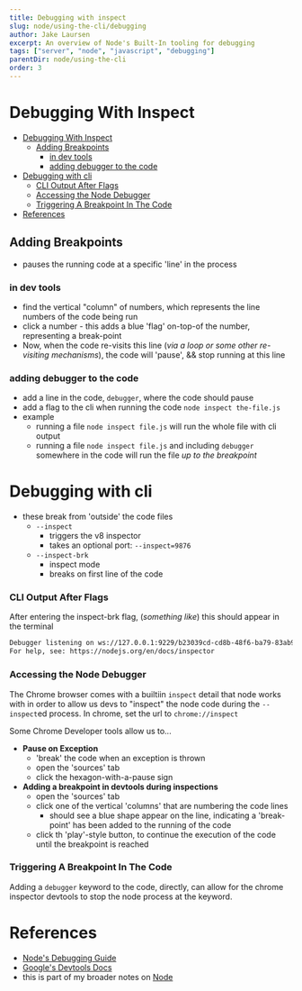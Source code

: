 ```yaml
---
title: Debugging with inspect
slug: node/using-the-cli/debugging
author: Jake Laursen
excerpt: An overview of Node's Built-In tooling for debugging
tags: ["server", "node", "javascript", "debugging"]
parentDir: node/using-the-cli
order: 3
---
```


# Debugging With Inspect
- [Debugging With Inspect](#debugging-with-inspect)
  - [Adding Breakpoints](#adding-breakpoints)
    - [in dev tools](#in-dev-tools)
    - [adding debugger to the code](#adding-debugger-to-the-code)
- [Debugging with cli](#debugging-with-cli)
    - [CLI Output After Flags](#cli-output-after-flags)
    - [Accessing the Node Debugger](#accessing-the-node-debugger)
    - [Triggering A Breakpoint In The Code](#triggering-a-breakpoint-in-the-code)
- [References](#references)
## Adding Breakpoints
- pauses the running code at a specific 'line' in the process

### in dev tools
- find the vertical "column" of numbers, which represents the line numbers of the code being run
- click a number - this adds a blue 'flag' on-top-of the number, representing a break-point
- Now, when the code re-visits this line (_via a loop or some other re-visiting mechanisms_), the code will 'pause', && stop running at this line

### adding debugger to the code
- add a line in the code, `debugger`, where the code should pause
- add a flag to the cli when running the code `node inspect the-file.js`
- example
  - running a file `node inspect file.js` will run the whole file with cli output 
  - running a file `node inspect file.js` and including `debugger` somewhere in the code will run the file _up to the breakpoint_

# Debugging with cli
- these break from 'outside' the code files
  - `--inspect`
    - triggers the v8 inspector
    - takes an optional port: `--inspect=9876`
  - `--inspect-brk`
    - inspect mode
    - breaks on first line of the code

### CLI Output After Flags

After entering the inspect-brk flag, (_something like_) this should appear in the terminal

```bash
Debugger listening on ws://127.0.0.1:9229/b23039cd-cd8b-48f6-ba79-83ab9ecd5660
For help, see: https://nodejs.org/en/docs/inspector
```

### Accessing the Node Debugger
The Chrome browser comes with a builtiin `inspect` detail that node works with in order to allow us devs to "inspect" the node code during the `--inspect`ed process. In chrome, set the url to `chrome://inspect`

Some Chrome Developer tools allow us to...

- **Pause on Exception**
  - 'break' the code when an exception is thrown
  - open the 'sources' tab
  - click the hexagon-with-a-pause sign
- **Adding a breakpoint in devtools during inspections**
  - open the 'sources' tab
  - click one of the vertical 'columns' that are numbering the code lines
    - should see a blue shape appear on the line, indicating a 'break-point' has been added to the running of the code
  - click th 'play'-style button, to continue the execution of the code until the breakpoint is reached


### Triggering A Breakpoint In The Code
Adding a `debugger` keyword to the code, directly, can allow for the chrome inspector devtools to stop the node process at the keyword.  

# References
- [Node's Debugging Guide](https://nodejs.org/en/docs/guides/debugging-getting-started/)  
- [Google's Devtools Docs](https://developers.google.com/web/tools/chrome-devtools)
- this is part of my broader notes on [Node](/node/using-the-cli/repl)